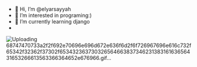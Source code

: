 - 👋 Hi, I’m @elyarsayyah
- 👀 I’m interested in programing:)
- 🌱 I’m currently learning django
-
![Uploading 68747470733a2f2f692e70696e696d672e636f6d2f6f726967696e616c732f65342f32362f37302f65343236373032656466383734623138316163656431653266613563366364652e676966.gif…]()
<!---
elyarsayyah/elyarsayyah is a ✨ special ✨ repository because its `README.md` (this file) appears on your GitHub profile.
You can click the Preview link to take a look at your changes.
--->

